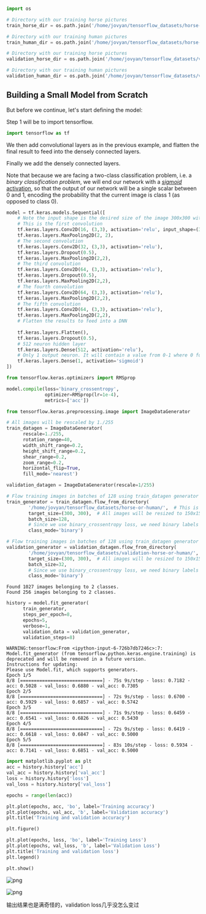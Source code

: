 ```python

import os

# Directory with our training horse pictures
train_horse_dir = os.path.join('/home/jovyan/tensorflow_datasets/horse-or-human/horses')

# Directory with our training human pictures
train_human_dir = os.path.join('/home/jovyan/tensorflow_datasets/horse-or-human/humans')

# Directory with our training horse pictures
validation_horse_dir = os.path.join('/home/jovyan/tensorflow_datasets/validation-horse-or-human/horses')

# Directory with our training human pictures
validation_human_dir = os.path.join('/home/jovyan/tensorflow_datasets/validation-horse-or-human/humans')
```

## Building a Small Model from Scratch

But before we continue, let's start defining the model:

Step 1 will be to import tensorflow.


```python
import tensorflow as tf
```

We then add convolutional layers as in the previous example, and flatten the final result to feed into the densely connected layers.

Finally we add the densely connected layers. 

Note that because we are facing a two-class classification problem, i.e. a *binary classification problem*, we will end our network with a [*sigmoid* activation](https://wikipedia.org/wiki/Sigmoid_function), so that the output of our network will be a single scalar between 0 and 1, encoding the probability that the current image is class 1 (as opposed to class 0).


```python
model = tf.keras.models.Sequential([
    # Note the input shape is the desired size of the image 300x300 with 3 bytes color
    # This is the first convolution
    tf.keras.layers.Conv2D(16, (3,3), activation='relu', input_shape=(300, 300, 3)),
    tf.keras.layers.MaxPooling2D(2, 2),
    # The second convolution
    tf.keras.layers.Conv2D(32, (3,3), activation='relu'),
    tf.keras.layers.Dropout(0.5),
    tf.keras.layers.MaxPooling2D(2,2),
    # The third convolution
    tf.keras.layers.Conv2D(64, (3,3), activation='relu'),
    tf.keras.layers.Dropout(0.5),
    tf.keras.layers.MaxPooling2D(2,2),
    # The fourth convolution
    tf.keras.layers.Conv2D(64, (3,3), activation='relu'),
    tf.keras.layers.MaxPooling2D(2,2),
    # The fifth convolution
    tf.keras.layers.Conv2D(64, (3,3), activation='relu'),
    tf.keras.layers.MaxPooling2D(2,2),
    # Flatten the results to feed into a DNN
    
    tf.keras.layers.Flatten(),
    tf.keras.layers.Dropout(0.5),
    # 512 neuron hidden layer
    tf.keras.layers.Dense(512, activation='relu'),
    # Only 1 output neuron. It will contain a value from 0-1 where 0 for 1 class ('horses') and 1 for the other ('humans')
    tf.keras.layers.Dense(1, activation='sigmoid')
])
```


```python
from tensorflow.keras.optimizers import RMSprop

model.compile(loss='binary_crossentropy',
              optimizer=RMSprop(lr=1e-4),
              metrics=['acc'])
```


```python
from tensorflow.keras.preprocessing.image import ImageDataGenerator

# All images will be rescaled by 1./255
train_datagen = ImageDataGenerator(
      rescale=1./255,
      rotation_range=40,
      width_shift_range=0.2,
      height_shift_range=0.2,
      shear_range=0.2,
      zoom_range=0.2,
      horizontal_flip=True,
      fill_mode='nearest')

validation_datagen = ImageDataGenerator(rescale=1/255)

# Flow training images in batches of 128 using train_datagen generator
train_generator = train_datagen.flow_from_directory(
        '/home/jovyan/tensorflow_datasets/horse-or-human/',  # This is the source directory for training images
        target_size=(300, 300),  # All images will be resized to 150x150
        batch_size=128,
        # Since we use binary_crossentropy loss, we need binary labels
        class_mode='binary')

# Flow training images in batches of 128 using train_datagen generator
validation_generator = validation_datagen.flow_from_directory(
        '/home/jovyan/tensorflow_datasets/validation-horse-or-human/',  # This is the source directory for training images
        target_size=(300, 300),  # All images will be resized to 150x150
        batch_size=32,
        # Since we use binary_crossentropy loss, we need binary labels
        class_mode='binary')
```

    Found 1027 images belonging to 2 classes.
    Found 256 images belonging to 2 classes.



```python
history = model.fit_generator(
      train_generator,
      steps_per_epoch=8,  
      epochs=5,
      verbose=1,
      validation_data = validation_generator,
      validation_steps=8)
```

    WARNING:tensorflow:From <ipython-input-6-726b7db7246c>:7: Model.fit_generator (from tensorflow.python.keras.engine.training) is deprecated and will be removed in a future version.
    Instructions for updating:
    Please use Model.fit, which supports generators.
    Epoch 1/5
    8/8 [==============================] - 75s 9s/step - loss: 0.7182 - acc: 0.5028 - val_loss: 0.6880 - val_acc: 0.7305
    Epoch 2/5
    8/8 [==============================] - 72s 9s/step - loss: 0.6700 - acc: 0.5929 - val_loss: 0.6857 - val_acc: 0.5742
    Epoch 3/5
    8/8 [==============================] - 71s 9s/step - loss: 0.6459 - acc: 0.6541 - val_loss: 0.6826 - val_acc: 0.5430
    Epoch 4/5
    8/8 [==============================] - 72s 9s/step - loss: 0.6419 - acc: 0.6618 - val_loss: 0.6847 - val_acc: 0.5000
    Epoch 5/5
    8/8 [==============================] - 83s 10s/step - loss: 0.5934 - acc: 0.7141 - val_loss: 0.6851 - val_acc: 0.5000



```python
import matplotlib.pyplot as plt
acc = history.history['acc']
val_acc = history.history['val_acc']
loss = history.history['loss']
val_loss = history.history['val_loss']

epochs = range(len(acc))

plt.plot(epochs, acc, 'bo', label='Training accuracy')
plt.plot(epochs, val_acc, 'b', label='Validation accuracy')
plt.title('Training and validation accuracy')

plt.figure()

plt.plot(epochs, loss, 'bo', label='Training Loss')
plt.plot(epochs, val_loss, 'b', label='Validation Loss')
plt.title('Training and validation loss')
plt.legend()

plt.show()
```


![png](output_9_0.png)



![png](output_9_1.png)


输出结果也是满奇怪的，validation loss几乎没怎么变过
